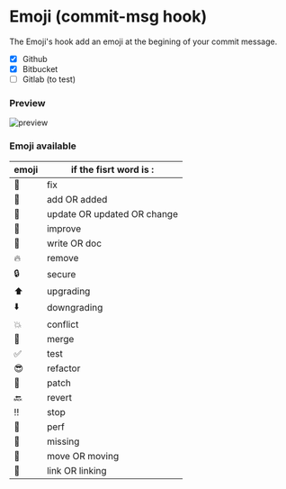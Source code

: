 # Emoji (commit-msg hook)

The Emoji's hook add an emoji at the begining of your commit message.
- [x] Github
- [x] Bitbucket
- [ ] Gitlab (to test)

### Preview

![preview](img/emoji.png')

### Emoji available
| emoji | if the fisrt word is : |
| ----- | ---------------------- |
|:wrench:|fix|
|:gift:|add OR added|
|:muscle:|update OR updated OR change|
|:lipstick:|improve|
|:memo:|write OR doc|
|:fire:|remove|
|:lock:|secure|
|:arrow_up:|upgrading|
|:arrow_down:|downgrading|
|:boom:|conflict|
|:seedling:|merge|
|:white_check_mark:|test|
|:sunglasses:|refactor|
|:gift_heart:|patch|
|:back:|revert|
|:bangbang:|stop|
|:racehorse:|perf|
|:ghost:|missing|
|:rocket:|move OR moving|
|:link:|link OR linking|
